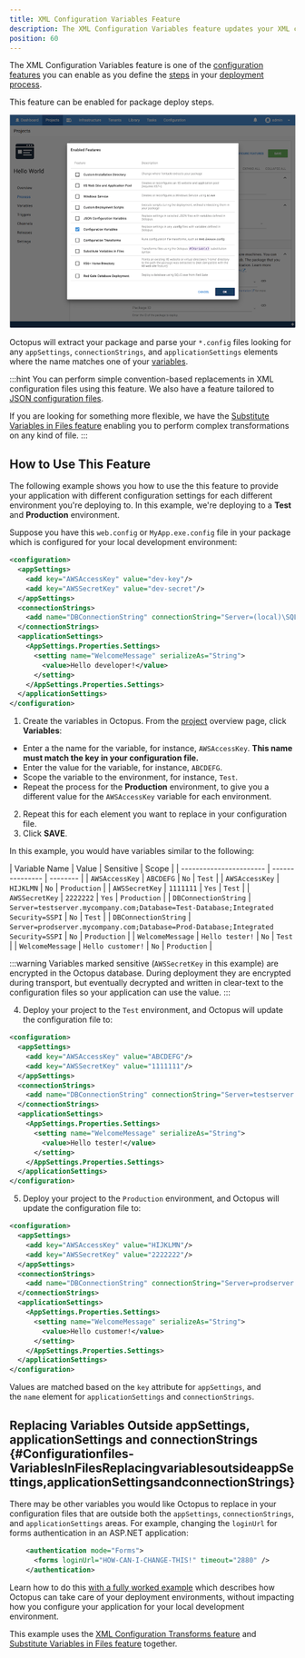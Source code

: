 ```yaml
---
title: XML Configuration Variables Feature
description: The XML Configuration Variables feature updates your XML configuration files with the values from matching Octopus variables.
position: 60
---
```


The XML Configuration Variables feature is one of the [configuration features](/docs/deployment-process/configuration-features/index.md) you can enable as you define the [steps](/docs/deployment-process/steps/index.md) in your [deployment process](/docs/deployment-process/index.md).

This feature can be enabled for package deploy steps.

![XML configuration variables screenshot](images/xml-configuration-variables-feature.png)

Octopus will extract your package and parse your `*.config` files looking for any `appSettings`, `connectionStrings`, and `applicationSettings` elements where the name matches one of your [variables](/docs/projects/variables/index.md).

:::hint
You can perform simple convention-based replacements in XML configuration files using this feature. We also have a feature tailored to [JSON configuration files](/docs/deployment-process/configuration-features/json-configuration-variables-feature.md).

If you are looking for something more flexible, we have the [Substitute Variables in Files feature](/docs/deployment-process/configuration-features/substitute-variables-in-files.md) enabling you to perform complex transformations on any kind of file.
:::

## How to Use This Feature

The following example shows you how to use the this feature to provide your application with different configuration settings for each different environment you're deploying to. In this example, we're deploying to a **Test** and **Production** environment.

Suppose you have this `web.config` or `MyApp.exe.config` file in your package which is configured for your local development environment:

```xml
<configuration>
  <appSettings>
    <add key="AWSAccessKey" value="dev-key"/>
    <add key="AWSSecretKey" value="dev-secret"/>
  </appSettings>
  <connectionStrings>
    <add name="DBConnectionString" connectionString="Server=(local)\SQLExpress;Database=Dev-Database;Integrated Security=SSPI" />
  </connectionStrings>
  <applicationSettings>
    <AppSettings.Properties.Settings>
      <setting name="WelcomeMessage" serializeAs="String">
        <value>Hello developer!</value>
      </setting>
    </AppSettings.Properties.Settings>
  </applicationSettings>
</configuration>
```

1. Create the variables in Octopus. From the [project](/docs/projects/index.md) overview page, click **Variables**:
  - Enter a the name for the variable, for instance, `AWSAccessKey`. **This name must match the key in your configuration file.**
  - Enter the value for the variable, for instance, `ABCDEFG`.
  - Scope the variable to the environment, for instance, `Test`.
  - Repeat the process for the **Production** environment, to give you a different value for the `AWSAccessKey` variable for each environment.
2. Repeat this for each element you want to replace in your configuration file.
3. Click **SAVE**.

In this example, you would have variables similar to the following:

| Variable Name    | Value     | Sensitive    | Scope    |
| ----------------------- | --------------- | -------- |
| `AWSAccessKey` | `ABCDEFG` | `No` | `Test` |
| `AWSAccessKey` | `HIJKLMN` | `No` | `Production` |
| `AWSSecretKey` | `1111111` | `Yes` | `Test` |
| `AWSSecretKey` | `2222222` | `Yes` | `Production` |
| `DBConnectionString` | `Server=testserver.mycompany.com;Database=Test-Database;Integrated Security=SSPI` | `No` | `Test` |
| `DBConnectionString` | `Server=prodserver.mycompany.com;Database=Prod-Database;Integrated Security=SSPI` | `No` | `Production` |
| `WelcomeMessage` | `Hello tester!` | `No` | `Test` |
| `WelcomeMessage` | `Hello customer!` | `No` | `Production` |

:::warning
Variables marked sensitive (`AWSSecretKey` in this example) are encrypted in the Octopus database. During deployment they are encrypted during transport, but eventually decrypted and written in clear-text to the configuration files so your application can use the value.
:::

4. Deploy your project to the `Test` environment, and Octopus will update the configuration file to:

```xml
<configuration>
  <appSettings>
    <add key="AWSAccessKey" value="ABCDEFG"/>
    <add key="AWSSecretKey" value="1111111"/>
  </appSettings>
  <connectionStrings>
    <add name="DBConnectionString" connectionString="Server=testserver.mycompany.com;Database=Test-Database;Integrated Security=SSPI" />
  </connectionStrings>
  <applicationSettings>
    <AppSettings.Properties.Settings>
      <setting name="WelcomeMessage" serializeAs="String">
        <value>Hello tester!</value>
      </setting>
    </AppSettings.Properties.Settings>
  </applicationSettings>
</configuration>
```

5. Deploy your project to the `Production` environment, and Octopus will update the configuration file to:

```xml
<configuration>
  <appSettings>
    <add key="AWSAccessKey" value="HIJKLMN"/>
    <add key="AWSSecretKey" value="2222222"/>
  </appSettings>
  <connectionStrings>
    <add name="DBConnectionString" connectionString="Server=prodserver.mycompany.com;Database=Prod-Database;Integrated Security=SSPI" />
  </connectionStrings>
  <applicationSettings>
    <AppSettings.Properties.Settings>
      <setting name="WelcomeMessage" serializeAs="String">
        <value>Hello customer!</value>
      </setting>
    </AppSettings.Properties.Settings>
  </applicationSettings>
</configuration>
```

Values are matched based on the `key` attribute for `appSettings`, and the `name` element for `applicationSettings` and `connectionStrings`.

## Replacing Variables Outside appSettings, applicationSettings and connectionStrings {#Configurationfiles-VariablesInFilesReplacingvariablesoutsideappSettings,applicationSettingsandconnectionStrings}

There may be other variables you would like Octopus to replace in your configuration files that are outside both the `appSettings`, `connectionStrings`, and `applicationSettings` areas. For example, changing the `loginUrl` for forms authentication in an ASP.NET application:

```xml
    <authentication mode="Forms">
      <forms loginUrl="HOW-CAN-I-CHANGE-THIS!" timeout="2880" />
    </authentication>
```

Learn how to do this [with a fully worked example](/docs/deployment-process/configuration-features/configuration-transforms/environment-specific-transforms-with-sensitive-values.md) which describes how Octopus can take care of your deployment environments, without impacting how you configure your application for your local development environment.

This example uses the [XML Configuration Transforms feature](/docs/deployment-process/configuration-features/configuration-transforms/index.md) and [Substitute Variables in Files feature](/docs/deployment-process/configuration-features/substitute-variables-in-files.md) together.
